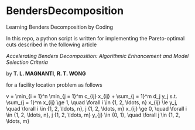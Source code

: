 # BendersDecomposition
Learning Benders Decomposition by Coding


In this repo, a python script is written for implementing the Pareto-optimal cuts described in the following article

*Accelerating Benders Decomposition: Algorithmic Enhancement and Model Selection Criteria*

by **T. L. MAGNANTI**, **R. T. WONG**

for a facility location problem as follows

 v = \min_{i = 1}^n \min_{j = 1}^m c_{ij} x_{ij} + \sum_{j = 1}^m d_j y_j
 s.t. \sum_{j = 1}^m x_{ij} \ge 1, \quad \forall i \in \{1, 2, \ldots, n\}
      x_{ij} \le y_j, \quad \forall i \in \{1, 2, \ldots, n\}, j \{1, 2, \ldots, m\}
      x_{ij} \ge 0, \quad \forall i \in \{1, 2, \ldots, n\}, j \{1, 2, \ldots, m\}
      y_{j} \in \{0, 1\}, \quad \forall j \in \{1, 2, \ldots, m\}
      
